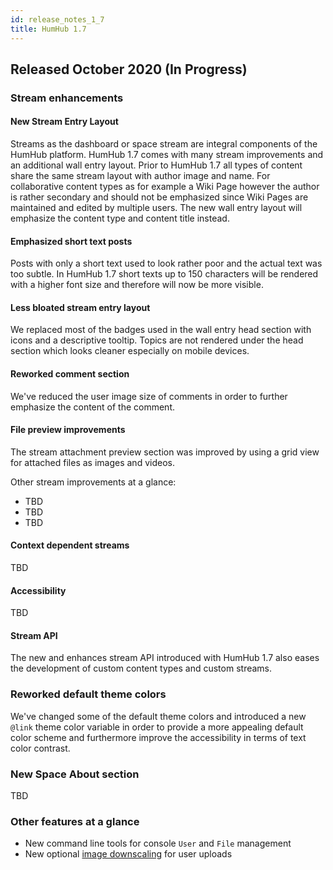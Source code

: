 ```yaml
---
id: release_notes_1_7
title: HumHub 1.7
---
```


## Released October 2020 (In Progress)

### Stream enhancements

#### New Stream Entry Layout

Streams as the dashboard or space stream are integral components of the HumHub platform. HumHub 1.7 comes with many 
stream improvements and an additional wall entry layout. Prior to HumHub 1.7 all types of content share the same 
stream layout with author image and name. For collaborative content types as for example a Wiki Page however the author
is rather secondary and should not be emphasized since Wiki Pages are maintained and edited by multiple users. The new
wall entry layout will emphasize the content type and content title instead.

#### Emphasized short text posts

Posts with only a short text used to look rather poor and the actual text was too subtle. In HumHub 1.7 short texts up to
150 characters will be rendered with a higher font size and therefore will now be more visible.

#### Less bloated stream entry layout

We replaced most of the badges used in the wall entry head section with icons and a descriptive tooltip. Topics are
not rendered under the head section which looks cleaner especially on mobile devices.

#### Reworked comment section

We've reduced the user image size of comments in order to further emphasize the content of the comment.

#### File preview improvements

The stream attachment preview section was improved by using a grid view for attached files as images and videos.

Other stream improvements at a glance:

 - TBD
 - TBD
 - TBD

#### Context dependent streams

TBD

#### Accessibility

TBD

#### Stream API

The new and enhances stream API introduced with HumHub 1.7 also eases the development of custom content types and custom streams.

### Reworked default theme colors

We've changed some of the default theme colors and introduced a new `@link` theme color variable in order to provide
a more appealing default color scheme and furthermore improve the accessibility in terms of text color contrast.

### New Space About section

TBD

### Other features at a glance

- New command line tools for console `User` and `File` management
- New optional [image downscaling](../admin/uploads.md#compression--downscaling) for user uploads
